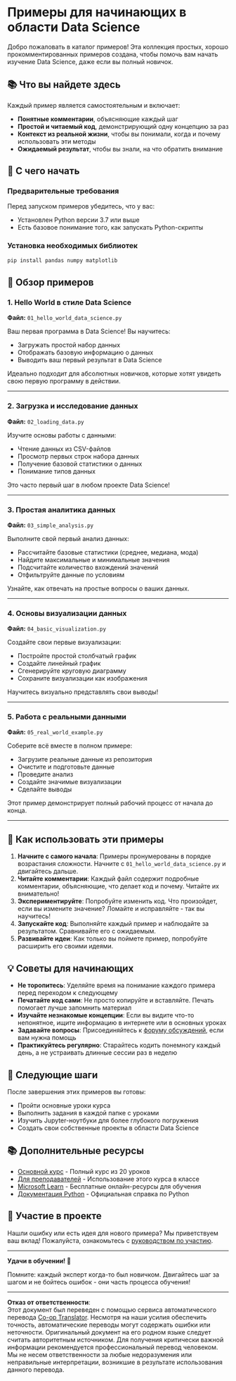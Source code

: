 <!--
CO_OP_TRANSLATOR_METADATA:
{
  "original_hash": "9bef7fd96c8f262339933117d9b3e342",
  "translation_date": "2025-10-03T12:56:07+00:00",
  "source_file": "examples/README.md",
  "language_code": "ru"
}
-->
# Примеры для начинающих в области Data Science

Добро пожаловать в каталог примеров! Эта коллекция простых, хорошо прокомментированных примеров создана, чтобы помочь вам начать изучение Data Science, даже если вы полный новичок.

## 📚 Что вы найдете здесь

Каждый пример является самостоятельным и включает:
- **Понятные комментарии**, объясняющие каждый шаг
- **Простой и читаемый код**, демонстрирующий одну концепцию за раз
- **Контекст из реальной жизни**, чтобы вы понимали, когда и почему использовать эти методы
- **Ожидаемый результат**, чтобы вы знали, на что обратить внимание

## 🚀 С чего начать

### Предварительные требования
Перед запуском примеров убедитесь, что у вас:
- Установлен Python версии 3.7 или выше
- Есть базовое понимание того, как запускать Python-скрипты

### Установка необходимых библиотек
```bash
pip install pandas numpy matplotlib
```

## 📖 Обзор примеров

### 1. Hello World в стиле Data Science
**Файл:** `01_hello_world_data_science.py`

Ваш первая программа в Data Science! Вы научитесь:
- Загружать простой набор данных
- Отображать базовую информацию о данных
- Выводить ваш первый результат в Data Science

Идеально подходит для абсолютных новичков, которые хотят увидеть свою первую программу в действии.

---

### 2. Загрузка и исследование данных
**Файл:** `02_loading_data.py`

Изучите основы работы с данными:
- Чтение данных из CSV-файлов
- Просмотр первых строк набора данных
- Получение базовой статистики о данных
- Понимание типов данных

Это часто первый шаг в любом проекте Data Science!

---

### 3. Простая аналитика данных
**Файл:** `03_simple_analysis.py`

Выполните свой первый анализ данных:
- Рассчитайте базовые статистики (среднее, медиана, мода)
- Найдите максимальные и минимальные значения
- Подсчитайте количество вхождений значений
- Отфильтруйте данные по условиям

Узнайте, как отвечать на простые вопросы о ваших данных.

---

### 4. Основы визуализации данных
**Файл:** `04_basic_visualization.py`

Создайте свои первые визуализации:
- Постройте простой столбчатый график
- Создайте линейный график
- Сгенерируйте круговую диаграмму
- Сохраните визуализации как изображения

Научитесь визуально представлять свои выводы!

---

### 5. Работа с реальными данными
**Файл:** `05_real_world_example.py`

Соберите всё вместе в полном примере:
- Загрузите реальные данные из репозитория
- Очистите и подготовьте данные
- Проведите анализ
- Создайте значимые визуализации
- Сделайте выводы

Этот пример демонстрирует полный рабочий процесс от начала до конца.

---

## 🎯 Как использовать эти примеры

1. **Начните с самого начала**: Примеры пронумерованы в порядке возрастания сложности. Начните с `01_hello_world_data_science.py` и двигайтесь дальше.
2. **Читайте комментарии**: Каждый файл содержит подробные комментарии, объясняющие, что делает код и почему. Читайте их внимательно!
3. **Экспериментируйте**: Попробуйте изменить код. Что произойдет, если вы измените значение? Ломайте и исправляйте - так вы научитесь!
4. **Запускайте код**: Выполняйте каждый пример и наблюдайте за результатом. Сравнивайте его с ожидаемым.
5. **Развивайте идеи**: Как только вы поймете пример, попробуйте расширить его своими идеями.

## 💡 Советы для начинающих

- **Не торопитесь**: Уделяйте время на понимание каждого примера перед переходом к следующему
- **Печатайте код сами**: Не просто копируйте и вставляйте. Печать помогает лучше запомнить материал
- **Изучайте незнакомые концепции**: Если вы видите что-то непонятное, ищите информацию в интернете или в основных уроках
- **Задавайте вопросы**: Присоединяйтесь к [форуму обсуждений](https://github.com/microsoft/Data-Science-For-Beginners/discussions), если вам нужна помощь
- **Практикуйтесь регулярно**: Старайтесь кодить понемногу каждый день, а не устраивать длинные сессии раз в неделю

## 🔗 Следующие шаги

После завершения этих примеров вы готовы:
- Пройти основные уроки курса
- Выполнить задания в каждой папке с уроками
- Изучить Jupyter-ноутбуки для более глубокого погружения
- Создать свои собственные проекты в области Data Science

## 📚 Дополнительные ресурсы

- [Основной курс](../README.md) - Полный курс из 20 уроков
- [Для преподавателей](../for-teachers.md) - Использование этого курса в классе
- [Microsoft Learn](https://docs.microsoft.com/learn/) - Бесплатные онлайн-ресурсы для обучения
- [Документация Python](https://docs.python.org/3/) - Официальная справка по Python

## 🤝 Участие в проекте

Нашли ошибку или есть идея для нового примера? Мы приветствуем ваш вклад! Пожалуйста, ознакомьтесь с [руководством по участию](../CONTRIBUTING.md).

---

**Удачи в обучении! 🎉**

Помните: каждый эксперт когда-то был новичком. Двигайтесь шаг за шагом и не бойтесь ошибок - они часть процесса обучения!

---

**Отказ от ответственности**:  
Этот документ был переведен с помощью сервиса автоматического перевода [Co-op Translator](https://github.com/Azure/co-op-translator). Несмотря на наши усилия обеспечить точность, автоматические переводы могут содержать ошибки или неточности. Оригинальный документ на его родном языке следует считать авторитетным источником. Для получения критически важной информации рекомендуется профессиональный перевод человеком. Мы не несем ответственности за любые недоразумения или неправильные интерпретации, возникшие в результате использования данного перевода.